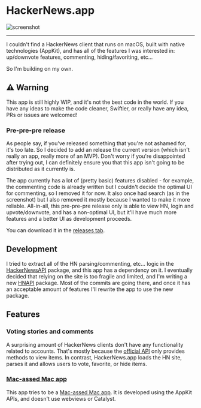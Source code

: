 #  HackerNews.app

![screenshot](https://user-images.githubusercontent.com/37990858/76960123-2feb1800-695e-11ea-98f7-e044fba8e305.png)

---

I couldn't find a HackerNews client that runs on macOS, built with native technologies (AppKit), and has all of the
features I was interested in: up/downvote features, commenting, hiding/favoriting, etc...

So I'm building on my own. 

## ⚠️ Warning

This app is still highly WIP, and it's not the best code in the world.
If you have any ideas to make the code cleaner, Swiftier, or really have any idea, PRs or issues are welcomed!

### Pre-pre-pre release

As people say, if you've released something that you're not ashamed for, it's too late.
So I decided to add an release the current version (which isn't really an app, really more of an MVP).
Don't worry if you're disappointed after trying out, 
I can definitely ensure you that this app isn't going to be distributed as it currently is.

The app currently has a lot of (pretty basic) features disabled - for example,
the commenting code is already written but I couldn't decide the optimal UI for commenting, so I removed it for now.
It also once had search (as in the screenshot) but I also removed it mostly because I wanted to make it more reliable.
All-in-all, this pre-pre-pre release only is able to view HN, login and upvote/downvote, and has a non-optimal UI,
but it'll have much more features and a better UI as development proceeds.

You can download it in the [releases tab](https://github.com/pcr910303/HackerNews/releases).

## Development

I tried to extract all of the HN parsing/commenting, etc... logic in the
[HackerNewsAPI](https://github.com/pcr910303/HackerNewsAPI) package, and this app has a dependency on it.
I eventually decided that relying on the site is too fragile and limited, and I'm writing a new
[HNAPI](https://github.com/pcr910303/HNAPI) package. Most of the commits are going there, and once it has an 
acceptable amount of features I'll rewrite the app to use the new package. 

## Features

### Voting stories and comments

A surprising amount of HackerNews clients don't have any functionality related to accounts.
That's mostly because the [official API](https://github.com/HackerNews/API) only provides methods to view items.
In contrast, HackerNews.app loads the HN site, parses it and allows users to vote, favorite, or hide items.

### [Mac-assed Mac app](https://inessential.com/2020/03/19/proxyman)

This app tries to be a [Mac-assed Mac app](https://inessential.com/2020/03/19/proxyman).
It is developed using the AppKit APIs, and doesn't use webviews or Catalyst.

